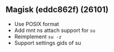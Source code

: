 ## Magisk (eddc862f) (26101)
- Use POSIX format
- Add mnt ns attach support for `su`
- Reimplement `su -z`
- Support settings gids of su
